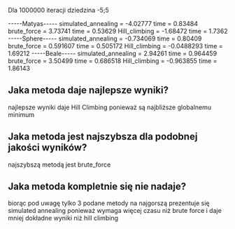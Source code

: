 
Dla 1000000 iteracji dziedzina -5;5

-----Matyas-----
simulated_annealing = -4.02777 time = 0.83484
brute_force = 3.73741 time = 0.53629
Hill_climbing = -1.68472 time = 1.7362
-----Sphere-----
simulated_annealing = -0.734069 time = 0.80409
brute_force = 0.591607 time = 0.505172
Hill_climbing = -0.0488293 time = 1.69212
-----Beale-----
simulated_annealing = 2.94261 time = 0.964459
brute_force = 3.50499 time = 0.686518
Hill_climbing = -0.963855 time = 1.86143

## Jaka metoda daje najlepsze wyniki?

najlepsze wyniki daje Hill Climbing ponieważ są najbliższe globalnemu minimum

## Jaka metoda jest najszybsza dla podobnej jakości wyników?

najszybszą metodą jest brute_force

## Jaka metoda kompletnie się nie nadaje?

biorąc pod uwagę tylko 3 podane metody na najgorszą prezentuje się simulated annealing ponieważ wymaga więcej czasu niż brute force i daje mniej dokładne wyniki niż hill climbing